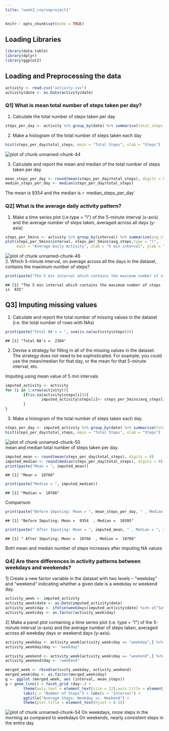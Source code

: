 ```yaml
---
title: "week2_courseproject1"
---
```



```r
knitr:: opts_chunk$set(echo = TRUE)
```

## Loading Libraries

```r
library(data.table)
library(dplyr)
library(ggplot2)
```

## Loading and Preprocessing the data

```r
activity <- read.csv("activity.csv")
activity$date <- as.Date(activity$date)
```

### Q1] What is mean total number of steps taken per day?
1. Calculate the total number of steps taken per day

```r
steps_per_day <- activity %>% group_by(date) %>% summarise(total_steps = sum(steps, na.rm = TRUE))
```

2. Make a histogram of the total number of steps taken each day

```r
hist(steps_per_day$total_steps, main = "Total Steps", xlab = "Steps")
```

![plot of chunk unnamed-chunk-44](figure/unnamed-chunk-44-1.png)

3. Calculate and report the mean and median of the total number of steps taken per day

```r
mean_steps_per_day <- round(mean(steps_per_day$total_steps), digits = 0)
median_steps_per_day <- median(steps_per_day$total_steps)
```

The mean is 9354 and the median is `r `median_steps_per_day`

### Q2] What is the average daily activity pattern?
1. Make a time series plot (i.e.type = "l") of the 5-minute interval (x-axis) and the average number of steps taken, averaged across all days (y-axis)

```r
steps_per_5mins <- activity %>% group_by(interval) %>% summarise(avg_steps = mean(steps, na.rm = TRUE))
plot(steps_per_5mins$interval, steps_per_5mins$avg_steps,type = "l",
     main = "Average Daily Activity", xlab = "5 min interval", ylab = "average steps")  
```

![plot of chunk unnamed-chunk-46](figure/unnamed-chunk-46-1.png)
<br>2. Which 5-minute interval, on average across all the days in the dataset, contains the maximum number of steps?

```r
print(paste("The 5 min interval which contains the maximum number of steps is ",steps_per_5mins$interval[which.max(steps_per_5mins$avg_steps)]))
```

```
## [1] "The 5 min interval which contains the maximum number of steps is  835"
```

## Q3] Imputing missing values

1. Calculate and report the total number of missing values in the dataset (i.e. the total number of rows with NAs)

```r
print(paste("Total NA's = ", sum(is.na(activity$steps))))
```

```
## [1] "Total NA's =  2304"
```
2. Devise a strategy for filling in all of the missing values in the dataset. The strategy does not need to be sophisticated. For example, you could use the mean/median for that day, or the mean for that 5-minute interval, etc.

Imputing using mean value of 5 min intervals


```r
imputed_activity <- activity
for (i in 1:nrow(activity)){
        if(is.na(activity$steps[i])){
                imputed_activity$steps[i]<- steps_per_5mins$avg_steps[imputed_activity$interval[i] == steps_per_5mins$interval]
        }
}
```

3. Make a histogram of the total number of steps taken each day.

```r
steps_per_day <- imputed_activity %>% group_by(date) %>% summarise(total_steps = sum(steps, na.rm = TRUE))
hist(steps_per_day$total_steps, main = "Total Steps", xlab = "Steps")
```

![plot of chunk unnamed-chunk-50](figure/unnamed-chunk-50-1.png)
<br>mean and median total number of steps taken per day.

```r
imputed_mean <- round(mean(steps_per_day$total_steps), digits = 0)
imputed_median <- round(median(steps_per_day$total_steps), digits = 0)
print(paste("Mean = ", imputed_mean))
```

```
## [1] "Mean =  10766"
```

```r
print(paste("Median = ", imputed_median))
```

```
## [1] "Median =  10766"
```
Comparison

```r
print(paste("Before Imputing: Mean = ", mean_steps_per_day, " , Median = ", median_steps_per_day))
```

```
## [1] "Before Imputing: Mean =  9354  , Median =  10395"
```

```r
print(paste(" After Imputing: Mean = ", imputed_mean, " , Median = ", imputed_median))
```

```
## [1] " After Imputing: Mean =  10766  , Median =  10766"
```
Both mean and median number of steps increases after imputing NA values

### Q4] Are there differences in activity patterns between weekdays and weekends?

1] Create a new factor variable in the dataset with two levels – “weekday” and “weekend” indicating whether a given date is a weekday or weekend day.

```r
activity_week <- imputed_activity
activity_week$date <- as.Date(imputed_activity$date)
activity_week$day <- ifelse(weekdays(imputed_activity$date) %in% c("Saturday", "Sunday"), "weekend", "weekday")
activity_week$day <- as.factor(activity_week$day)
```


2] Make a panel plot containing a time series plot (i.e. type = "l") of the 5-minute interval (x-axis) and the average number of steps taken, averaged across all weekday days or weekend days (y-axis). 


```r
activity_weekday <- activity_week[activity_week$day == "weekday",] %>% group_by(interval) %>% summarise(mean_steps = mean(steps))
activity_weekday$day <- "weekday"

activity_weekend <- activity_week[activity_week$day == "weekend",] %>% group_by(interval) %>% summarise(mean_steps = mean(steps))
activity_weekend$day <- "weekend"

merged_week <- rbind(activity_weekday, activity_weekend)
merged_week$day <- as.factor(merged_week$day)
g <- ggplot (merged_week, aes (interval, mean_steps))
g + geom_line() + facet_grid (day~.) + 
        theme(axis.text = element_text(size = 12),axis.title = element_text(size = 14)) + 
        labs(y = "Number of Steps") + labs(x = "Interval") + 
        ggtitle("Average Steps: Weekday vs. Weekend") + 
        theme(plot.title = element_text(hjust = 0.5))
```

![plot of chunk unnamed-chunk-54](figure/unnamed-chunk-54-1.png)
On weekdays, more steps in the morning as compared to weekdays
On weekends, nearly consistent steps in the entire day
